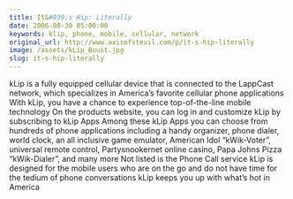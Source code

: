 ```yaml
---
title: It&#039;s Hip: Literally
date: 2006-08-30 05:00:00
keywords: klip, phone, mobile, cellular, network
original_url: http://www.axisofstevil.com/p/it-s-hip-literally
image: /assets/kLip_Buust.jpg
slug: it-s-hip-literally
---
```


kLip is a fully equipped cellular device that is connected to the LappCast network, which specializes in America’s favorite cellular phone applications With kLip, you have a chance to experience top-of-the-line mobile technology   On the products website, you can log in and customize kLip by subscribing to kLip Apps  Among these kLip Apps you can choose from hundreds of phone applications including a handy organizer, phone dialer, world clock, an all inclusive game emulator, American Idol “kWik-Voter”, universal remote control, Partysnookernet online casino, Papa Johns Pizza “kWik-Dialer”, and many more  Not listed is the Phone Call service  kLip is designed for the mobile users who are on the go and do not have time for the tedium of phone conversations kLip keeps you up with what’s hot in America

